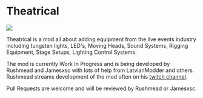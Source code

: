 # Theatrical

[![](https://dev.azure.com/theknights/Rushmeads%20Stuff/_apis/build/status/Rushmeads%20Stuff-Gradle-CI)](https://dev.azure.com/theknights/Rushmeads%20Stuff/_build/latest?definitionId=6)

Theatrical is a mod all about adding equipment from the live events industry including tungsten lights, LED's, Moving Heads, Sound Systems, Rigging Equipment, Stage Setups, Lighting Control Systems.

The mod is currently Work In Progress and is being developed by Rushmead and Jamesxsc with lots of help from LatvianModder and others. Rushmead streams development of the mod often on his [twitch channel](https://twitch.tv/Rushmead). 

Pull Requests are welcome and will be reviewed by Rushmead or Jamesxsc.
